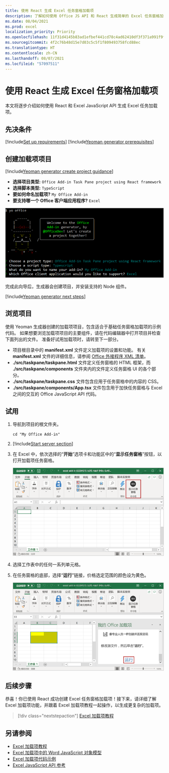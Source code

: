 ```yaml
---
title: 使用 React 生成 Excel 任务窗格加载项
description: 了解如何使用 Office JS API 和 React 生成简单的 Excel 任务窗格加载项。
ms.date: 08/04/2021
ms.prod: excel
localization_priority: Priority
ms.openlocfilehash: 11f31d4145b83ad1efbef441cd78c4ad62410df3f371a991f9f7d94cd75db899
ms.sourcegitcommit: 4f2c76b48d15e7d03c5c5f1f809493758fcd88ec
ms.translationtype: HT
ms.contentlocale: zh-CN
ms.lasthandoff: 08/07/2021
ms.locfileid: "57097511"
---
```

# <a name="use-react-to-build-an-excel-task-pane-add-in"></a>使用 React 生成 Excel 任务窗格加载项

本文将逐步介绍如何使用 React 和 Excel JavaScript API 生成 Excel 任务加载项。

## <a name="prerequisites"></a>先决条件

[!include[Set up requirements](../includes/set-up-dev-environment-beforehand.md)]
[!include[Yeoman generator prerequisites](../includes/quickstart-yo-prerequisites.md)]

## <a name="create-the-add-in-project"></a>创建加载项项目

[!include[Yeoman generator create project guidance](../includes/yo-office-command-guidance.md)]

- **选择项目类型:** `Office Add-in Task Pane project using React framework`
- **选择脚本类型:** `TypeScript`
- **要如何命名加载项?** `My Office Add-in`
- **要支持哪一个 Office 客户端应用程序?** `Excel`

![项目类型设置为“React 框架” 的 Yeoman Office 外接程序生成器命令行界面屏幕截图。](../images/yo-office-excel-react-2.png)

完成此向导后，生成器会创建项目，并安装支持的 Node 组件。

[!include[Yeoman generator next steps](../includes/yo-office-next-steps.md)]

## <a name="explore-the-project"></a>浏览项目

使用 Yeoman 生成器创建的加载项项目，包含适合于基础任务窗格加载项的示例代码。 如果想要浏览加载项项目的主要组件，请在代码编辑器中打开项目并检查下面列出的文件。 准备好试用加载项时，请转至下一部分。

- 项目根目录中的 **manifest.xml** 文件定义加载项的设置和功能。 有关 **manifest.xml** 文件的详细信息，请参阅 [ Office 外接程序 XML 清单](../develop/add-in-manifests.md)。
- **./src/taskpane/taskpane.html** 文件定义任务窗格的 HTML 框架，而 **./src/taskpane/components** 文件夹内的文件定义任务窗格 UI 的各个部分。
- **./src/taskpane/taskpane.css** 文件包含应用于任务窗格中的内容的 CSS。
- **./src/taskpane/components/App.tsx** 文件包含用于加快任务窗格与 Excel 之间的交互的 Office JavaScript API 代码。

## <a name="try-it-out"></a>试用

1. 导航到项目的根文件夹。

    ```command&nbsp;line
    cd "My Office Add-in"
    ```

1. [!include[Start server section](../includes/quickstart-yo-start-server-excel.md)] 

1. 在 Excel 中，依次选择的“**开始**”选项卡和功能区中的“**显示任务窗格**”按钮，以打开加载项任务窗格。

    ![Excel 主页菜单的屏幕截图，突出显示“显示任务窗格”按钮。](../images/excel-quickstart-addin-3b.png)

1. 选择工作表中的任何一系列单元格。

1. 在任务窗格的底部，选择“**运行**”链接，价格选定范围的颜色设为黄色。

    ![Excel 的屏幕截图，其中“加载项”任务窗格处于打开状态，并且“加载项”任务窗格中突出显示“运行”按钮。](../images/excel-quickstart-addin-3c.png)

## <a name="next-steps"></a>后续步骤

恭喜！你已使用 React 成功创建 Excel 任务窗格加载项！接下来，请详细了解 Excel 加载项功能，并跟着 Excel 加载项教程一起操作，以生成更复杂的加载项。

> [!div class="nextstepaction"]
> [Excel 加载项教程](../tutorials/excel-tutorial.md)

## <a name="see-also"></a>另请参阅

- [Excel 加载项教程](../tutorials/excel-tutorial.md)
- [Excel 加载项中的 Word JavaScript 对象模型](../excel/excel-add-ins-core-concepts.md)
- [Excel 加载项代码示例](https://developer.microsoft.com/office/gallery/?filterBy=Samples,Excel)
- [Excel JavaScript API 参考](../reference/overview/excel-add-ins-reference-overview.md)